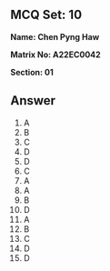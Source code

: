 ## MCQ Set: 10

**Name: Chen Pyng Haw**

**Matrix No: A22EC0042**

**Section: 01**

## Answer
1. A  
2. B
3. C
4. D
5. D
6. C
7. A
8. A
9. B
10. D
11. A
12. B
13. C
14. D
15. D


